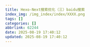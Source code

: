 ```yaml
---
title: Hexo-Next搜索优化（三）baidu搜索
index_img: /img_index/index/XXXX.png
tags: []
categories: []
abbrlink: 62244
date: 2025-08-19 17:40:12
updated: 2025-08-19 17:40:12
---
```


